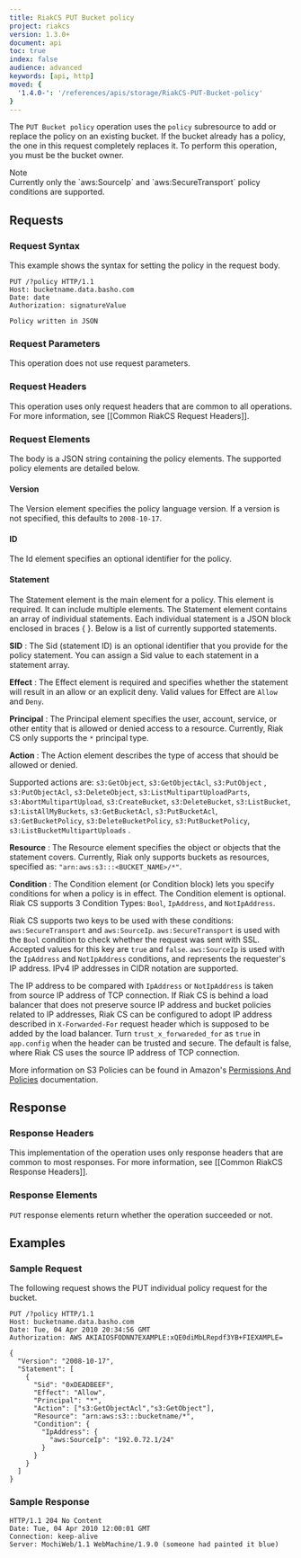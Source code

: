 ```yaml
---
title: RiakCS PUT Bucket policy
project: riakcs
version: 1.3.0+
document: api
toc: true
index: false
audience: advanced
keywords: [api, http]
moved: {
  '1.4.0-': '/references/apis/storage/RiakCS-PUT-Bucket-policy'
}
---
```


The `PUT Bucket policy` operation uses the `policy` subresource to add or replace the policy on an existing bucket. If the bucket already has a policy, the one in this request completely replaces it. To perform this operation, you must be the bucket owner.

<div class="note"><div class="title">Note</div>Currently only the `aws:SourceIp` and `aws:SecureTransport` policy conditions are supported.</div>

## Requests

### Request Syntax

This example shows the syntax for setting the policy in the request body.

```
PUT /?policy HTTP/1.1
Host: bucketname.data.basho.com
Date: date
Authorization: signatureValue

Policy written in JSON
```

### Request Parameters

This operation does not use request parameters.

### Request Headers

This operation uses only request headers that are common to all operations. For more information, see [[Common RiakCS Request Headers]].

### Request Elements

The body is a JSON string containing the policy elements.  The supported policy elements are detailed below.

#### Version
The Version element specifies the policy language version.  If a version is not specified, this defaults to `2008-10-17`.

#### ID
The Id element specifies an optional identifier for the policy.

#### Statement
The Statement element is the main element for a policy. This element is required. It can include multiple elements. The Statement element contains an array of individual statements. Each individual statement is a JSON block enclosed in braces { }.  Below is a list of currently supported statements.

**SID** : The Sid (statement ID) is an optional identifier that you provide for the policy statement. You can assign a Sid value to each statement in a statement array.

**Effect** : The Effect element is required and specifies whether the statement will result in an allow or an explicit deny. Valid values for Effect are `Allow` and `Deny`.

**Principal** : The Principal element specifies the user, account, service, or other entity that is allowed or denied access to a resource.  Currently, Riak CS only supports the `*` principal type.

**Action** : The Action element describes the type of access that should be allowed or denied.  

Supported actions are: `s3:GetObject`, `s3:GetObjectAcl`, `s3:PutObject` , `s3:PutObjectAcl`, `s3:DeleteObject`, `s3:ListMultipartUploadParts`, `s3:AbortMultipartUpload`, `s3:CreateBucket`, `s3:DeleteBucket`, `s3:ListBucket`, `s3:ListAllMyBuckets`, `s3:GetBucketAcl`, `s3:PutBucketAcl`, `s3:GetBucketPolicy`, `s3:DeleteBucketPolicy`, `s3:PutBucketPolicy`, `s3:ListBucketMultipartUploads` .

**Resource** : The Resource element specifies the object or objects that the statement covers.  Currently, Riak only supports buckets as resources, specified as: `"arn:aws:s3:::<BUCKET_NAME>/*"`.

**Condition** : The Condition element (or Condition block) lets you specify conditions for when a policy is in effect. The Condition element is optional.  Riak CS supports 3 Condition Types: `Bool`, `IpAddress`, and `NotIpAddress`.

Riak CS supports two keys to be used with these conditions: `aws:SecureTransport` and `aws:SourceIp`.  `aws:SecureTransport` is used with the `Bool` condition to check whether the request was sent with SSL.  Accepted values for this key are `true` and `false`.  `aws:SourceIp` is used with the `IpAddress` and `NotIpAddress` conditions, and represents the requester's IP address.  IPv4 IP addresses in CIDR notation are supported.

The IP address to be compared with `IpAddress` or `NotIpAddress` is taken from source IP address of TCP connection. If Riak CS is behind a load balancer that does not preserve source IP address and bucket policies related to IP addresses, Riak CS can be configured to adopt IP address described in `X-Forwarded-For` request header which is supposed to be added by the load balancer. Turn `trust_x_forwareded_for` as `true` in `app.config` when the header can be trusted and secure. The default is false, where Riak CS uses the source IP address of TCP connection.

More information on S3 Policies can be found in Amazon's [Permissions And Policies](http://docs.aws.amazon.com/IAM/latest/UserGuide/PermissionsAndPolicies.html) documentation.


## Response

### Response Headers

This implementation of the operation uses only response headers that are common to most responses. For more information, see [[Common RiakCS Response Headers]].

### Response Elements

`PUT` response elements return whether the operation succeeded or not.

## Examples

### Sample Request

The following request shows the PUT individual policy request for the bucket.

```
PUT /?policy HTTP/1.1
Host: bucketname.data.basho.com
Date: Tue, 04 Apr 2010 20:34:56 GMT
Authorization: AWS AKIAIOSFODNN7EXAMPLE:xQE0diMbLRepdf3YB+FIEXAMPLE=

{
  "Version": "2008-10-17",
  "Statement": [
    {
      "Sid": "0xDEADBEEF",
      "Effect": "Allow",
      "Principal": "*",
      "Action": ["s3:GetObjectAcl","s3:GetObject"],
      "Resource": "arn:aws:s3:::bucketname/*",
      "Condition": {
        "IpAddress": {
          "aws:SourceIp": "192.0.72.1/24"
        }
      }
    }
  ]
}
```

### Sample Response

```
HTTP/1.1 204 No Content
Date: Tue, 04 Apr 2010 12:00:01 GMT
Connection: keep-alive
Server: MochiWeb/1.1 WebMachine/1.9.0 (someone had painted it blue)
```
